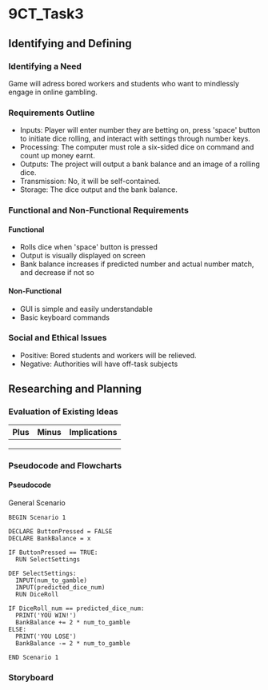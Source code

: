 # 9CT_Task3
## Identifying and Defining
### Identifying a Need
Game will adress bored workers and students who want to mindlessly engage in online gambling.
### Requirements Outline
- Inputs: Player will enter number they are betting on, press 'space' button to initiate dice rolling, and interact with settings through number keys.
- Processing: The computer must role a six-sided dice on command and count up money earnt.
- Outputs: The project will output a bank balance and an image of a rolling dice.
- Transmission: No, it will be self-contained.
- Storage: The dice output and the bank balance.
### Functional and Non-Functional Requirements
#### Functional
- Rolls dice when 'space' button is pressed
- Output is visually displayed on screen
- Bank balance increases if predicted number and actual number match, and decrease if not so
#### Non-Functional
- GUI is simple and easily understandable
- Basic keyboard commands
### Social and Ethical Issues
- Positive: Bored students and workers will be relieved.
- Negative: Authorities will have off-task subjects
## Researching and Planning
### Evaluation of Existing Ideas
| Plus                   | Minus                                | Implications                                  |
|------------------------|--------------------------------------|-----------------------------------------------|
|                        |                                      |                                               |
|                        |                                      |                                               |
|                        |                                      |                                               |
### Pseudocode and Flowcharts
#### Pseudocode
General Scenario
```
BEGIN Scenario 1

DECLARE ButtonPressed = FALSE
DECLARE BankBalance = x

IF ButtonPressed == TRUE:
  RUN SelectSettings

DEF SelectSettings:
  INPUT(num_to_gamble)
  INPUT(predicted_dice_num)
  RUN DiceRoll

IF DiceRoll_num == predicted_dice_num:
  PRINT('YOU WIN!')
  BankBalance += 2 * num_to_gamble
ELSE:
  PRINT('YOU LOSE')
  BankBalance -= 2 * num_to_gamble

END Scenario 1
```
### Storyboard
